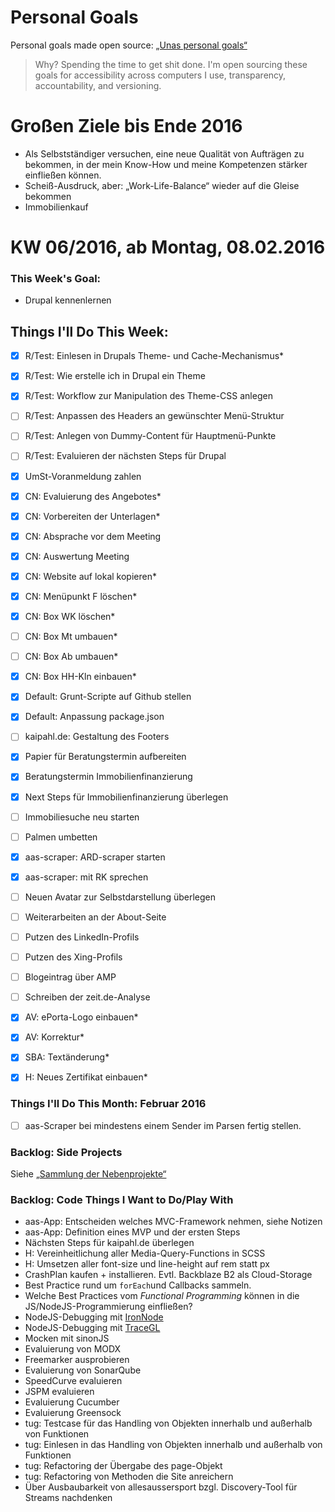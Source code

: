 Personal Goals
==============

Personal goals made open source: [„Unas personal goals“](http://una.im/personal-goals-guide/#=%81)
> Why? Spending the time to get shit done. I'm open sourcing these goals for accessibility across computers I use, transparency, accountability, and versioning.

# Großen Ziele bis Ende 2016
* Als Selbstständiger versuchen, eine neue Qualität von Aufträgen zu bekommen, in der mein Know-How und meine Kompetenzen stärker einfließen können.
* Scheiß-Ausdruck, aber: „Work-Life-Balance“ wieder auf die Gleise bekommen
* Immobilienkauf


# KW 06/2016, ab Montag, 08.02.2016


### This Week's Goal: 
* Drupal kennenlernen


## Things I'll Do This Week:
- [x] R/Test: Einlesen in Drupals Theme- und Cache-Mechanismus*
- [x] R/Test: Wie erstelle ich in Drupal ein Theme
- [x] R/Test: Workflow zur Manipulation des Theme-CSS anlegen
- [ ] R/Test: Anpassen des Headers an gewünschter Menü-Struktur
- [ ] R/Test: Anlegen von Dummy-Content für Hauptmenü-Punkte
- [ ] R/Test: Evaluieren der nächsten Steps für Drupal
- [x] UmSt-Voranmeldung zahlen
- [x] CN: Evaluierung des Angebotes*
- [x] CN: Vorbereiten der Unterlagen*
- [x] CN: Absprache vor dem Meeting
- [x] CN: Auswertung Meeting
- [x] CN: Website auf lokal kopieren*
- [x] CN: Menüpunkt F löschen*
- [x] CN: Box WK löschen*
- [ ] CN: Box Mt umbauen*
- [ ] CN: Box Ab umbauen*
- [x] CN: Box HH-Kln einbauen*
- [x] Default: Grunt-Scripte auf Github stellen
- [x] Default: Anpassung package.json
- [ ] kaipahl.de: Gestaltung des Footers
- [x] Papier für Beratungstermin aufbereiten
- [x] Beratungstermin Immobilienfinanzierung
- [x] Next Steps für Immobilienfinanzierung überlegen
- [ ] Immobiliesuche neu starten
- [ ] Palmen umbetten
- [x] aas-scraper: ARD-scraper starten
- [x] aas-scraper: mit RK sprechen
- [ ] Neuen Avatar zur Selbstdarstellung überlegen
- [ ] Weiterarbeiten an der About-Seite
- [ ] Putzen des LinkedIn-Profils
- [ ] Putzen des Xing-Profils
- [ ] Blogeintrag über AMP
- [ ] Schreiben der zeit.de-Analyse
- [x] AV: ePorta-Logo einbauen*
- [x] AV: Korrektur*
- [x] SBA: Textänderung*
- [x] H: Neues Zertifikat einbauen*



### Things I'll Do This Month: Februar 2016
- [ ] aas-Scraper bei mindestens einem Sender im Parsen fertig stellen.

### Backlog: Side Projects
Siehe [„Sammlung der Nebenprojekte“](~/Sites/dogfood-personal-goal/recources/pet-projects.md)


### Backlog: Code Things I Want to Do/Play With
* aas-App: Entscheiden welches MVC-Framework nehmen, siehe Notizen
* aas-App: Definition eines MVP und der ersten Steps
* Nächsten Steps für kaipahl.de überlegen
* H: Vereinheitlichung aller Media-Query-Functions in SCSS
* H: Umsetzen aller font-size und line-height auf rem statt px
* CrashPlan kaufen + installieren. Evtl. Backblaze B2 als Cloud-Storage
* Best Practice rund um `forEach`und Callbacks sammeln.
* Welche Best Practices vom _Functional Programming_ können in die JS/NodeJS-Programmierung einfließen?
* NodeJS-Debugging mit [IronNode](http://s-a.github.io/iron-node/)
* NodeJS-Debugging mit [TraceGL](https://github.com/traceglMPL/tracegl)
* Mocken mit sinonJS
* Evaluierung von MODX
* Freemarker ausprobieren
* Evaluierung von SonarQube
* SpeedCurve evaluieren
* JSPM evaluieren
* Evaluierung Cucumber
* Evaluierung Greensock
* tug: Testcase für das Handling von Objekten innerhalb und außerhalb von Funktionen
* tug: Einlesen in das Handling von Objekten innerhalb und außerhalb von Funktionen
* tug: Refactoring der Übergabe des page-Objekt
* tug: Refactoring von Methoden die Site anreichern
* Über Ausbaubarkeit von allesaussersport bzgl. Discovery-Tool für Streams nachdenken


